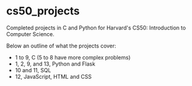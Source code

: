 # cs50_projects

Completed projects in C and Python for Harvard's CS50: Introduction to Computer Science.

Below an outline of what the projects cover:
- 1 to 9, C (5 to 8 have more complex problems)
- 1, 2, 9, and 13, Python and Flask
- 10 and 11, SQL
- 12, JavaScript, HTML and CSS
